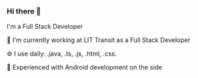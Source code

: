 ### Hi there 👋

I'm a Full Stack Developer

🏢 I'm currently working at LIT Transit as a Full Stack Developer

⚙️ I use daily: .java, .ts, .js, .html, .css.

🌱 Experienced with Android development on the side
